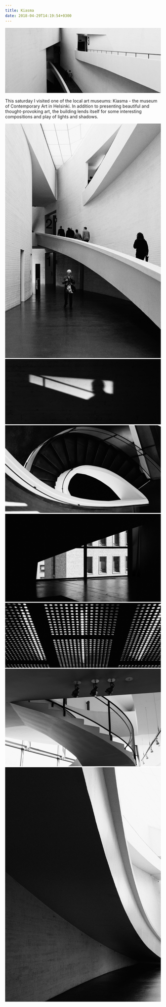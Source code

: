 ```yaml
---
title: Kiasma
date: 2018-04-29T14:19:54+0300
---
```


![Exhibition 3](/images/2018/2018-04-28-kiasma/_DSF7635.jpg)

This saturday I visited one of the local art museums: Kiasma - the museum of Contemporary Art in Helsinki. In addition to presenting beautiful and thought-provoking art, the building lends itself for some interesting compositions and play of lights and shadows.

<!--more-->

![_DSF7627.jpg](/images/2018/2018-04-28-kiasma/_DSF7627.jpg)
![_DSF7636.jpg](/images/2018/2018-04-28-kiasma/_DSF7636.jpg)
![_DSF7643.jpg](/images/2018/2018-04-28-kiasma/_DSF7643.jpg)
![_DSF7644.jpg](/images/2018/2018-04-28-kiasma/_DSF7644.jpg)
![_DSF7649.jpg](/images/2018/2018-04-28-kiasma/_DSF7649.jpg)
![_DSF7652.jpg](/images/2018/2018-04-28-kiasma/_DSF7652.jpg)
![_DSF7653.jpg](/images/2018/2018-04-28-kiasma/_DSF7653.jpg)
